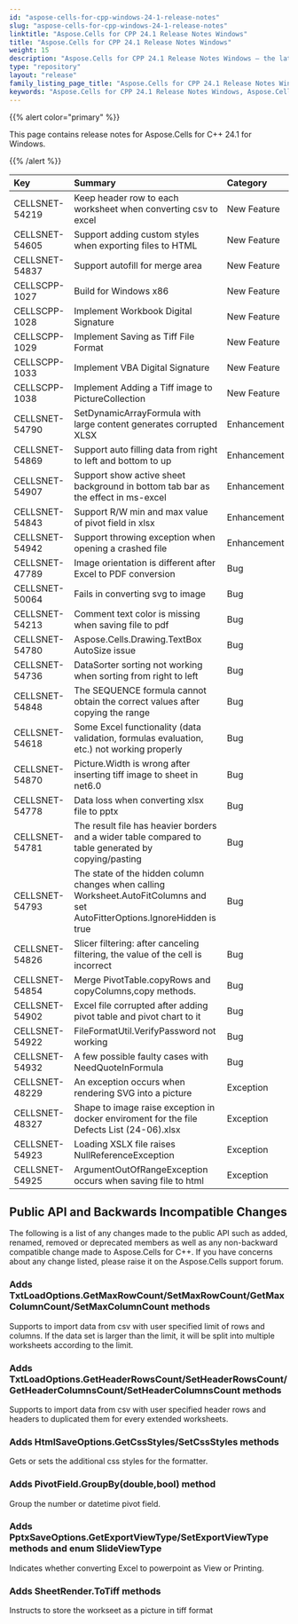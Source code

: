 ```yaml
---
id: "aspose-cells-for-cpp-windows-24-1-release-notes"
slug: "aspose-cells-for-cpp-windows-24-1-release-notes"
linktitle: "Aspose.Cells for CPP 24.1 Release Notes Windows"
title: "Aspose.Cells for CPP 24.1 Release Notes Windows"
weight: 15
description: "Aspose.Cells for CPP 24.1 Release Notes Windows – the latest enhancements, new features, and fixes."
type: "repository"
layout: "release"
family_listing_page_title: "Aspose.Cells for CPP 24.1 Release Notes Windows"
keywords: "Aspose.Cells for CPP 24.1 Release Notes Windows, Aspose.Cells for CPP 24.1 Windows updates and fixes"
---
```


{{% alert color="primary" %}}

This page contains release notes for Aspose.Cells for C++ 24.1 for Windows.

{{% /alert %}}

|**Key**|**Summary**|**Category**|
| :- | :- | :- |
|CELLSNET-54219|Keep header row to each worksheet when converting csv to excel|New Feature
|CELLSNET-54605|Support adding custom styles when exporting files to HTML|New Feature
|CELLSNET-54837|Support autofill for merge area|New Feature
|CELLSCPP-1027|Build for Windows x86|New Feature
|CELLSCPP-1028|Implement Workbook Digital Signature|New Feature
|CELLSCPP-1029|Implement Saving as Tiff File Format|New Feature
|CELLSCPP-1033|Implement VBA Digital Signature|New Feature
|CELLSCPP-1038|Implement Adding a Tiff image to PictureCollection|New Feature
|CELLSNET-54790|SetDynamicArrayFormula with large content generates corrupted XLSX|Enhancement
|CELLSNET-54869|Support auto filling data from right to left and bottom to up|Enhancement
|CELLSNET-54907|Support show active sheet background in bottom tab bar as the effect in ms-excel|Enhancement
|CELLSNET-54843|Support R/W min and max value of pivot field in xlsx|Enhancement
|CELLSNET-54942|Support throwing exception when opening a crashed file|Enhancement
|CELLSNET-47789|Image orientation is different after Excel to PDF conversion|Bug
|CELLSNET-50064|Fails in converting svg to image|Bug
|CELLSNET-54213|Comment text color is missing when saving file to pdf|Bug
|CELLSNET-54780|Aspose.Cells.Drawing.TextBox AutoSize issue|Bug
|CELLSNET-54736|DataSorter sorting not working when sorting from right to left|Bug
|CELLSNET-54848|The SEQUENCE formula cannot obtain the correct values after copying the range|Bug
|CELLSNET-54618|Some Excel functionality (data validation, formulas evaluation, etc.) not working properly|Bug
|CELLSNET-54870|Picture.Width is wrong after inserting tiff image to sheet in net6.0|Bug
|CELLSNET-54778|Data loss when converting xlsx file to pptx|Bug
|CELLSNET-54781|The result file has heavier borders and a wider table compared to table generated by copying/pasting|Bug
|CELLSNET-54793|The state of the hidden column changes when calling Worksheet.AutoFitColumns and set AutoFitterOptions.IgnoreHidden is true|Bug
|CELLSNET-54826|Slicer filtering: after canceling filtering, the value of the cell is incorrect|Bug
|CELLSNET-54854|Merge PivotTable.copyRows and copyColumns,copy methods.|Bug
|CELLSNET-54902|Excel file corrupted after adding pivot table and pivot chart to it|Bug
|CELLSNET-54922|FileFormatUtil.VerifyPassword not working|Bug
|CELLSNET-54932|A few possible faulty cases with NeedQuoteInFormula|Bug
|CELLSNET-48229|An exception occurs when rendering SVG into a picture|Exception
|CELLSNET-48327|Shape to image raise exception in docker enviroment for the file Defects List (24-06).xlsx|Exception
|CELLSNET-54923|Loading XSLX file raises NullReferenceException |Exception
|CELLSNET-54925|ArgumentOutOfRangeException occurs when saving file to html|Exception

## **Public API and Backwards Incompatible Changes**

The following is a list of any changes made to the public API such as added, renamed, removed or deprecated members as well as any non-backward compatible change made to Aspose.Cells for C++. If you have concerns about any change listed, please raise it on the Aspose.Cells support forum.

### **Adds TxtLoadOptions.GetMaxRowCount/SetMaxRowCount/GetMaxColumnCount/SetMaxColumnCount methods**

Supports to import data from csv with user specified limit of rows and columns. If the data set is larger than the limit, it will be split into multiple worksheets according to the limit.

### **Adds TxtLoadOptions.GetHeaderRowsCount/SetHeaderRowsCount/GetHeaderColumnsCount/SetHeaderColumnsCount methods**

Supports to import data from csv with user specified header rows and headers to duplicated them for every extended worksheets.

### **Adds HtmlSaveOptions.GetCssStyles/SetCssStyles methods**

Gets or sets the additional css styles for the formatter.

### **Adds PivotField.GroupBy(double,bool) method**

Group the number or datetime pivot field.

### **Adds PptxSaveOptions.GetExportViewType/SetExportViewType methods and enum SlideViewType**

Indicates whether converting Excel to powerpoint as View or Printing.

### **Adds SheetRender.ToTiff methods**

Instructs to store the workseet as a picture in tiff format